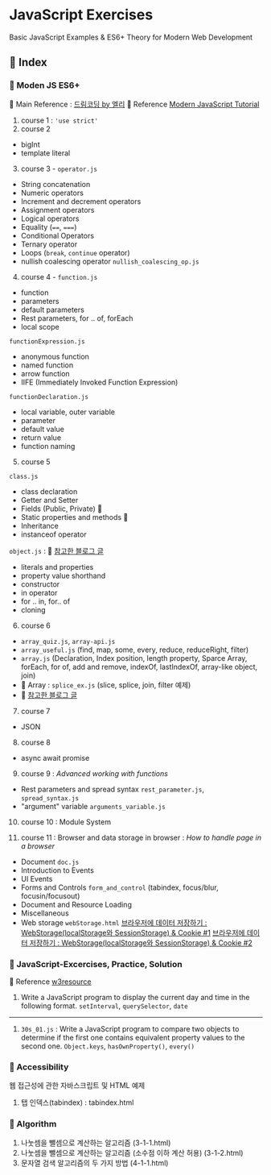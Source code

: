 # JavaScript Exercises
Basic JavaScript Examples & ES6+ Theory for Modern Web Development

## 📖 Index
### 📂 Moden JS ES6+

👀 Main Reference : [드림코딩 by 엘리](https://www.youtube.com/channel/UC_4u-bXaba7yrRz_6x6kb_w)
👀 Reference [Modern JavaScript Tutorial](https://ko.javascript.info/)

1. course 1 : `'use strict'`
2. course 2

- bigInt
- template literal

3. course 3 - `operator.js`

- String concatenation
- Numeric operators
- Increment and decrement operators
- Assignment operators
- Logical operators
- Equality (`==`, `===`)
- Conditional Operators
- Ternary operator
- Loops (`break`, `continue` operator)
- nullish coalescing operator `nullish_coalescing_op.js`

4. course 4 - `function.js`

- function
- parameters
- default parameters
- Rest parameters, for .. of, forEach
- local scope

`functionExpression.js`

- anonymous function
- named function
- arrow function
- IIFE (Immediately Invoked Function Expression)

`functionDeclaration.js`
- local variable, outer variable
- parameter
- default value
- return value
- function naming


5. course 5

`class.js`

- class declaration
- Getter and Setter
- Fields (Public, Private) 👀
- Static properties and methods 👀
- Inheritance
- instanceof operator

`object.js` : 👀 [참고한 블로그 글](https://class101.dev/ko/blog/2019/07/16/lama)

- literals and properties
- property value shorthand
- constructor
- in operator
- for .. in, for.. of
- cloning

6. course 6

- `array_quiz.js`, `array-api.js`
- `array_useful.js` (find, map, some, every, reduce, reduceRight, filter)
- `array.js` (Declaration, Index position, length property, Sparce Array, forEach, for of, add and remove, indexOf, lastIndexOf, array-like object, join)
- 📂 Array : `splice_ex.js` (slice, splice, join, filter 예제)
- 👀 [참고한 블로그 글](https://jongmin92.github.io/2017/01/28/JavaScript/complete-guide-to-javascript-chapter-7/)

7. course 7

- JSON

8. course 8

- async await promise

9. course 9 : <i>Advanced working with functions</i>

- Rest parameters and spread syntax `rest_parameter.js`, `spread_syntax.js`
- "argument" variable `arguments_variable.js`

10. course 10 : Module System

11. course 11 : Browser and data storage in browser : *How to handle page in a browser*
- Document `doc.js`
- Introduction to Events
- UI Events
- Forms and Controls `form_and_control` (tabindex, focus/blur, focusin/focusout)
- Document and Resource Loading
- Miscellaneous
- Web storage `webStorage.html`
[브라우저에 데이터 저장하기 : WebStorage(localStorage와 SessionStorage) & Cookie #1](https://uiyoji-journal.tistory.com/71)
[브라우저에 데이터 저장하기 : WebStorage(localStorage와 SessionStorage) & Cookie #2](https://uiyoji-journal.tistory.com/72)

### 📂 JavaScript-Excercises, Practice, Solution

👀 Reference [w3resource](https://www.w3resource.com/javascript-exercises/)

1. Write a JavaScript program to display the current day and time in the following format. `setInterval`, `querySelector`, `date`

<hr>

1. `30s_01.js` : Write a JavaScript program to compare two objects to determine if the first one contains equivalent property values to the second one. `Object.keys`, `hasOwnProperty()`, `every()`



### 📂 Accessibility

웹 접근성에 관한 자바스크립트 및 HTML 예제

1.  탭 인덱스(tabindex) : tabindex.html

### 📂 Algorithm

1.  나눗셈을 뺄셈으로 계산하는 알고리즘 (3-1-1.html)
2.  나눗셈을 뺄셈으로 계산하는 알고리즘 (소수점 이하 계산 허용) (3-1-2.html)
3.  문자열 검색 알고리즘의 두 가지 방법 (4-1-1.html)